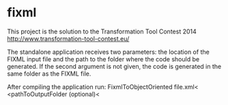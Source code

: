 fixml
=====
This project is the solution to the Transformation Tool Contest 2014
http://www.transformation-tool-contest.eu/

The standalone application receives two parameters: the location of the FIXML input file and the path to the folder where the code should be generated. If the second argument is not given, the code is generated in the same folder as the FIXML file.

After compiling the application run:
FixmlToObjectOriented file.xml&lt; &lt;pathToOutputFolder (optional)&lt;
